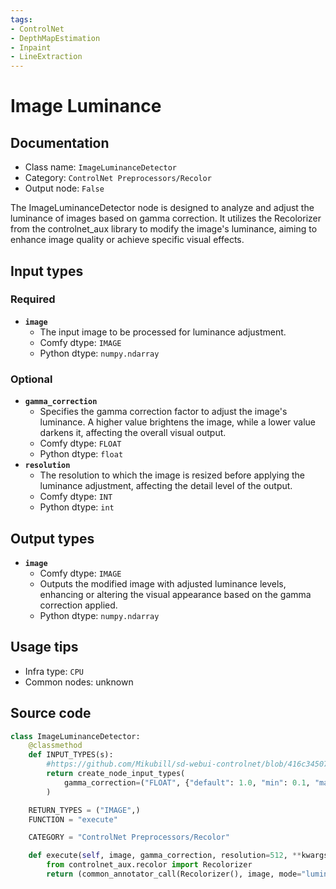 ```yaml
---
tags:
- ControlNet
- DepthMapEstimation
- Inpaint
- LineExtraction
---
```


# Image Luminance
## Documentation
- Class name: `ImageLuminanceDetector`
- Category: `ControlNet Preprocessors/Recolor`
- Output node: `False`

The ImageLuminanceDetector node is designed to analyze and adjust the luminance of images based on gamma correction. It utilizes the Recolorizer from the controlnet_aux library to modify the image's luminance, aiming to enhance image quality or achieve specific visual effects.
## Input types
### Required
- **`image`**
    - The input image to be processed for luminance adjustment.
    - Comfy dtype: `IMAGE`
    - Python dtype: `numpy.ndarray`
### Optional
- **`gamma_correction`**
    - Specifies the gamma correction factor to adjust the image's luminance. A higher value brightens the image, while a lower value darkens it, affecting the overall visual output.
    - Comfy dtype: `FLOAT`
    - Python dtype: `float`
- **`resolution`**
    - The resolution to which the image is resized before applying the luminance adjustment, affecting the detail level of the output.
    - Comfy dtype: `INT`
    - Python dtype: `int`
## Output types
- **`image`**
    - Comfy dtype: `IMAGE`
    - Outputs the modified image with adjusted luminance levels, enhancing or altering the visual appearance based on the gamma correction applied.
    - Python dtype: `numpy.ndarray`
## Usage tips
- Infra type: `CPU`
- Common nodes: unknown


## Source code
```python
class ImageLuminanceDetector:
    @classmethod
    def INPUT_TYPES(s):
        #https://github.com/Mikubill/sd-webui-controlnet/blob/416c345072c9c2066101e225964e3986abe6945e/scripts/processor.py#L1229
        return create_node_input_types(
            gamma_correction=("FLOAT", {"default": 1.0, "min": 0.1, "max": 2.0, "step": 0.001})
        )

    RETURN_TYPES = ("IMAGE",)
    FUNCTION = "execute"

    CATEGORY = "ControlNet Preprocessors/Recolor"

    def execute(self, image, gamma_correction, resolution=512, **kwargs):
        from controlnet_aux.recolor import Recolorizer
        return (common_annotator_call(Recolorizer(), image, mode="luminance", gamma_correction=gamma_correction , resolution=resolution), )

```
